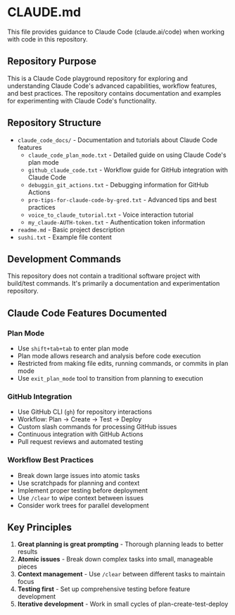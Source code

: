 # CLAUDE.md

This file provides guidance to Claude Code (claude.ai/code) when working with code in this repository.

## Repository Purpose

This is a Claude Code playground repository for exploring and understanding Claude Code's advanced capabilities, workflow features, and best practices. The repository contains documentation and examples for experimenting with Claude Code's functionality.

## Repository Structure

- `claude_code_docs/` - Documentation and tutorials about Claude Code features
  - `claude_code_plan_mode.txt` - Detailed guide on using Claude Code's plan mode
  - `github_claude_code.txt` - Workflow guide for GitHub integration with Claude Code
  - `debuggin_git_actions.txt` - Debugging information for GitHub Actions
  - `pro-tips-for-claude-code-by-gred.txt` - Advanced tips and best practices
  - `voice_to_claude_tutorial.txt` - Voice interaction tutorial
  - `my_claude-AUTH-token.txt` - Authentication token information
- `readme.md` - Basic project description
- `sushi.txt` - Example file content

## Development Commands

This repository does not contain a traditional software project with build/test commands. It's primarily a documentation and experimentation repository.

## Claude Code Features Documented

### Plan Mode
- Use `shift+tab+tab` to enter plan mode
- Plan mode allows research and analysis before code execution
- Restricted from making file edits, running commands, or commits in plan mode
- Use `exit_plan_mode` tool to transition from planning to execution

### GitHub Integration
- Use GitHub CLI (`gh`) for repository interactions
- Workflow: Plan → Create → Test → Deploy
- Custom slash commands for processing GitHub issues
- Continuous integration with GitHub Actions
- Pull request reviews and automated testing

### Workflow Best Practices
- Break down large issues into atomic tasks
- Use scratchpads for planning and context
- Implement proper testing before deployment
- Use `/clear` to wipe context between issues
- Consider work trees for parallel development

## Key Principles

1. **Great planning is great prompting** - Thorough planning leads to better results
2. **Atomic issues** - Break down complex tasks into small, manageable pieces
3. **Context management** - Use `/clear` between different tasks to maintain focus
4. **Testing first** - Set up comprehensive testing before feature development
5. **Iterative development** - Work in small cycles of plan-create-test-deploy